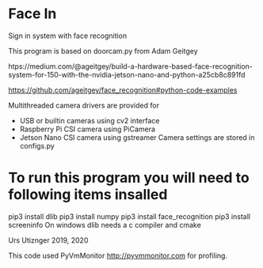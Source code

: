 # Face In
Sign in system with face recognition

This program is based on doorcam.py from Adam Geitgey

htps://medium.com/@ageitgey/build-a-hardware-based-face-recognition-system-for-150-with-the-nvidia-jetson-nano-and-python-a25cb8c891fd

https://github.com/ageitgey/face_recognition#python-code-examples

Multithreaded camera drivers are provided for
- USB or builtin cameras using cv2 interface
- Raspberry Pi CSI camera using PiCamera
- Jetson Nano CSI camera using gstreamer
Camera settings are stored in configs.py

 
# To run this program you will need to following items insalled
  
pip3 install dlib
pip3 install numpy
pip3 install face_recognition
pip3 install screeninfo
On windows dlib needs a c compiler and cmake

Urs Utiznger
2019, 2020


This code used PyVmMonitor http://pyvmmonitor.com for profiling.
